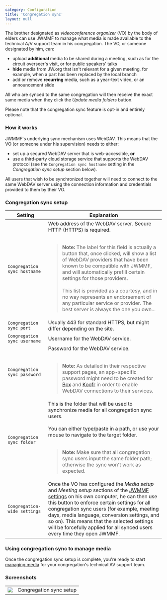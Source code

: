 ```yaml
---
category: Configuration
title: 'Congregation sync'
layout: null
---
```


The brother designated as _videoconference organizer_ (VO) by the body of elders can use JWMMF to manage what media is made available to the technical A/V support team in his congregation.
The VO, or someone designated by him, can:

- upload <strong>additional</strong> media to be shared during a meeting, such as for the circuit overseer's visit, or for public speakers' talks
- <strong>hide</strong> media from JW.org that isn't relevant for a given meeting, for example, when a part has been replaced by the local branch
- add or remove <strong>recurring</strong> media, such as a year-text video, or an announcement slide

All who are synced to the same congregation will then receive the exact same media when they click the <em>Update media folders</em> button.

Please note that the congregation sync feature is opt-in and entirely optional.

### How it works

JWMMF's underlying sync mechanism uses WebDAV. This means that the VO (or someone under his supervision) needs to either:

- set up a secured WebDAV server that is web-accessible, <strong>or</strong>
- use a third-party cloud storage service that supports the WebDAV protocol (see the <code>Congregation sync hostname</code> setting in the <em>Congregation sync setup</em> section below).

All users that wish to be synchronized together will need to connect to the same WebDAV server using the connection information and credentials provided to them by their VO.

### Congregation sync setup

<table>
  <thead>
    <tr>
      <th>Setting</th>
      <th>Explanation</th>
    </tr>
  </thead>
  <tbody>
    <tr>
      <td><code>Congregation sync hostname</code></td>
      <td>Web address of the WebDAV server. Secure HTTP (HTTPS) is required. <br><br><blockquote><strong>Note:</strong> The label for this field is actually a button that, once clicked, will show a list of WebDAV providers that have been known to be compatible with JWMMF, and will automatically prefill certain settings for those providers. <br><br>This list is provided as a courtesy, and in no way represents an endorsement of any particular service or provider. The best server is always the one you own...</blockquote></td>
    </tr>
    <tr>
      <td><code>Congregation sync port</code></td>
      <td>Usually 443 for standard HTTPS, but might differ depending on the site. </td>
    </tr>
    <tr>
      <td><code>Congregation sync username</code> </td>
      <td>Username for the WebDAV service. </td>
    </tr>
    <tr>
      <td><code>Congregation sync password</code></td>
      <td>Password for the WebDAV service. <br><br><blockquote><strong>Note:</strong> As detailed in their respective support pages, an app-specific password might need to be created for <a href="https://support.box.com/hc/en-us/articles/360043696414-WebDAV-with-Box" target="_blank">Box</a> and <a href="https://koofr.eu/help/koofr_with_webdav/how-do-i-connect-a-service-to-koofr-through-webdav/" target="_blank">Koofr</a> in order to enable WebDAV connections to their services.</blockquote></td>
    </tr>
    <tr>
      <td><code>Congregation sync folder</code></td>
      <td>This is the folder that will be used to synchronize media for all congregation sync users. <br><br>You can either type/paste in a path, or use your mouse to navigate to the target folder. <br><br><blockquote><strong>Note:</strong> Make sure that all congregation sync users input the same folder path; otherwise the sync won't work as expected.</blockquote></td>
    </tr>
    <tr>
      <td><code>Congregation-wide settings</code></td>
      <td>Once the VO has configured the <em>Media setup</em> and <em>Meeting setup</em> sections of the <a href="#/configuration">JWMMF settings</a> on his own computer, he can then use this button to enforce certain settings for all congregation sync users (for example, meeting days, media language, conversion settings, and so on). This means that the selected settings will be forcefully applied for all synced users every time they open JWMMF.</td>
    </tr>
  </tbody>
</table>


### Using congregation sync to manage media

Once the congregation sync setup is complete, you're ready to start <a href="#/manage-media">managing media</a> for your congregation's technical AV support team.


### Screenshots

<table class="showcase">
<tr>
<td><a href="https://github.com/sircharlo/meeting-media-manager/blob/master/docs/screenshots/settings-2.png?raw=true" target="_blank"><img src="https://github.com/sircharlo/meeting-media-manager/blob/master/docs/screenshots/settings-2.png?raw=true"></a></td>
<td>Congregation sync setup</td>
</tr>
</table>
